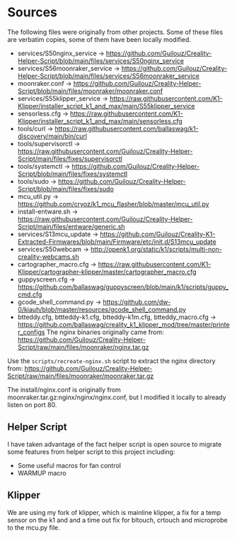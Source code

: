 # Sources

The following files were originally from other projects.  Some of these files are verbatim copies, some of them have been locally modified.

- services/S50nginx_service -> https://github.com/Guilouz/Creality-Helper-Script/blob/main/files/services/S50nginx_service
- services/S56moonraker_service -> https://github.com/Guilouz/Creality-Helper-Script/blob/main/files/services/S56moonraker_service
- moonraker.conf -> https://github.com/Guilouz/Creality-Helper-Script/blob/main/files/moonraker/moonraker.conf
- services/S55klipper_service -> https://raw.githubusercontent.com/K1-Klipper/installer_script_k1_and_max/main/S55klipper_service
- sensorless.cfg -> https://raw.githubusercontent.com/K1-Klipper/installer_script_k1_and_max/main/sensorless.cfg
- tools/curl -> https://raw.githubusercontent.com/ballaswag/k1-discovery/main/bin/curl
- tools/supervisorctl -> https://raw.githubusercontent.com/Guilouz/Creality-Helper-Script/main/files/fixes/supervisorctl
- tools/systemctl -> https://github.com/Guilouz/Creality-Helper-Script/blob/main/files/fixes/systemctl
- tools/sudo -> https://github.com/Guilouz/Creality-Helper-Script/blob/main/files/fixes/sudo
- mcu_util.py -> https://github.com/cryoz/k1_mcu_flasher/blob/master/mcu_util.py
- install-entware.sh -> https://raw.githubusercontent.com/Guilouz/Creality-Helper-Script/main/files/entware/generic.sh
- services/S13mcu_update -> https://github.com/Guilouz/Creality-K1-Extracted-Firmwares/blob/main/Firmware/etc/init.d/S13mcu_update
- services/S50webcam -> http://openk1.org/static/k1/scripts/multi-non-creality-webcams.sh
- cartographer_macro.cfg -> https://raw.githubusercontent.com/K1-Klipper/cartographer-klipper/master/cartographer_macro.cfg
- guppyscreen.cfg -> https://github.com/ballaswag/guppyscreen/blob/main/k1/scripts/guppy_cmd.cfg
- gcode_shell_command.py -> https://github.com/dw-0/kiauh/blob/master/resources/gcode_shell_command.py
- btteddy.cfg, bttteddy-k1.cfg, btteddy-k1m.cfg, btteddy_macro.cfg -> https://github.com/ballaswag/creality_k1_klipper_mod/tree/master/printer_configs
The nginx binaries originally came from:
https://github.com/Guilouz/Creality-Helper-Script/raw/main/files/moonraker/nginx.tar.gz

Use the `scripts/recreate-nginx.sh` script to extract the nginx directory from:
https://github.com/Guilouz/Creality-Helper-Script/raw/main/files/moonraker/moonraker.tar.gz

The install/nginx.conf is originally from moonraker.tar.gz:nginx/nginx/nginx.conf, but I modified it locally to already
listen on port 80.

## Helper Script

I have taken advantage of the fact helper script is open source to migrate some features from helper script to this project including:

- Some useful macros for fan control
- WARMUP macro

## Klipper

We are using my fork of klipper, which is mainline klipper, a fix for a temp sensor on the k1 and and a time out fix for bltouch, 
crtouch and microprobe to the mcu.py file.
